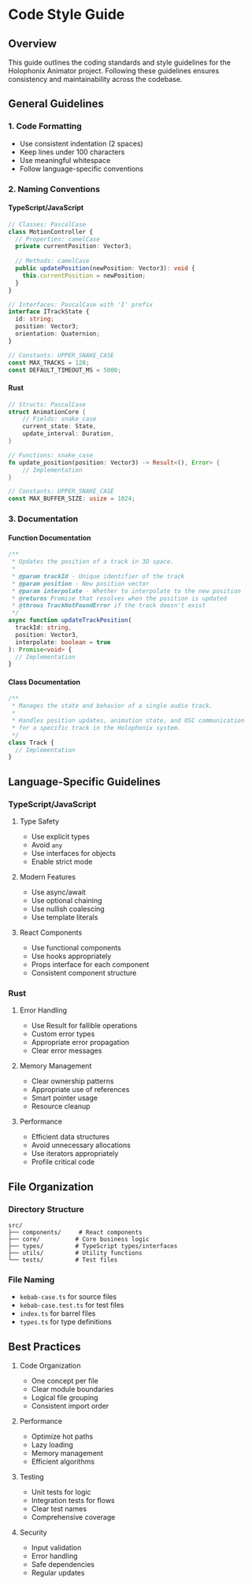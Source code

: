 # Code Style Guide

## Overview

This guide outlines the coding standards and style guidelines for the Holophonix Animator project. Following these guidelines ensures consistency and maintainability across the codebase.

## General Guidelines

### 1. Code Formatting
- Use consistent indentation (2 spaces)
- Keep lines under 100 characters
- Use meaningful whitespace
- Follow language-specific conventions

### 2. Naming Conventions

#### TypeScript/JavaScript
```typescript
// Classes: PascalCase
class MotionController {
  // Properties: camelCase
  private currentPosition: Vector3;
  
  // Methods: camelCase
  public updatePosition(newPosition: Vector3): void {
    this.currentPosition = newPosition;
  }
}

// Interfaces: PascalCase with 'I' prefix
interface ITrackState {
  id: string;
  position: Vector3;
  orientation: Quaternion;
}

// Constants: UPPER_SNAKE_CASE
const MAX_TRACKS = 128;
const DEFAULT_TIMEOUT_MS = 5000;
```

#### Rust
```rust
// Structs: PascalCase
struct AnimationCore {
    // Fields: snake_case
    current_state: State,
    update_interval: Duration,
}

// Functions: snake_case
fn update_position(position: Vector3) -> Result<(), Error> {
    // Implementation
}

// Constants: UPPER_SNAKE_CASE
const MAX_BUFFER_SIZE: usize = 1024;
```

### 3. Documentation

#### Function Documentation
```typescript
/**
 * Updates the position of a track in 3D space.
 * 
 * @param trackId - Unique identifier of the track
 * @param position - New position vector
 * @param interpolate - Whether to interpolate to the new position
 * @returns Promise that resolves when the position is updated
 * @throws TrackNotFoundError if the track doesn't exist
 */
async function updateTrackPosition(
  trackId: string,
  position: Vector3,
  interpolate: boolean = true
): Promise<void> {
  // Implementation
}
```

#### Class Documentation
```typescript
/**
 * Manages the state and behavior of a single audio track.
 * 
 * Handles position updates, animation state, and OSC communication
 * for a specific track in the Holophonix system.
 */
class Track {
  // Implementation
}
```

## Language-Specific Guidelines

### TypeScript/JavaScript

1. Type Safety
   - Use explicit types
   - Avoid `any`
   - Use interfaces for objects
   - Enable strict mode

2. Modern Features
   - Use async/await
   - Use optional chaining
   - Use nullish coalescing
   - Use template literals

3. React Components
   - Use functional components
   - Use hooks appropriately
   - Props interface for each component
   - Consistent component structure

### Rust

1. Error Handling
   - Use Result for fallible operations
   - Custom error types
   - Appropriate error propagation
   - Clear error messages

2. Memory Management
   - Clear ownership patterns
   - Appropriate use of references
   - Smart pointer usage
   - Resource cleanup

3. Performance
   - Efficient data structures
   - Avoid unnecessary allocations
   - Use iterators appropriately
   - Profile critical code

## File Organization

### Directory Structure
```
src/
├── components/     # React components
├── core/          # Core business logic
├── types/         # TypeScript types/interfaces
├── utils/         # Utility functions
└── tests/         # Test files
```

### File Naming
- `kebab-case.ts` for source files
- `kebab-case.test.ts` for test files
- `index.ts` for barrel files
- `types.ts` for type definitions

## Best Practices

1. Code Organization
   - One concept per file
   - Clear module boundaries
   - Logical file grouping
   - Consistent import order

2. Performance
   - Optimize hot paths
   - Lazy loading
   - Memory management
   - Efficient algorithms

3. Testing
   - Unit tests for logic
   - Integration tests for flows
   - Clear test names
   - Comprehensive coverage

4. Security
   - Input validation
   - Error handling
   - Safe dependencies
   - Regular updates
